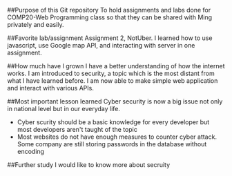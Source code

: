 ##Purpose of this Git repository
To hold assignments and labs done for COMP20-Web Programming class so that they can be shared with Ming privately and easily. 

##Favorite lab/assignment
Assignment 2, NotUber. I learned how to use javascript, use Google map API, and interacting with server in one assignment.

##How much have I grown
I have a better understanding of how the internet works. I am introduced to security, a topic which is the most distant from what I have learned before. I am now able to make simple web application and interact with various APIs.

##Most important lesson learned
Cyber security is now a big issue not only in national level but in our everyday life.
- Cyber scurity should be a basic knowledge for every developer but most developers aren't taught of the topic
- Most websites do not have enough measures to counter cyber attack. Some company are still storing passwords in the database without encoding

##Further study
I would like to know more about secruity